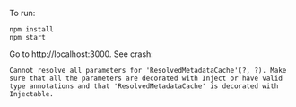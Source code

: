 To run:

```
npm install
npm start
```

Go to http://localhost:3000. See crash:

```
Cannot resolve all parameters for 'ResolvedMetadataCache'(?, ?). Make sure that all the parameters are decorated with Inject or have valid type annotations and that 'ResolvedMetadataCache' is decorated with Injectable.
```
